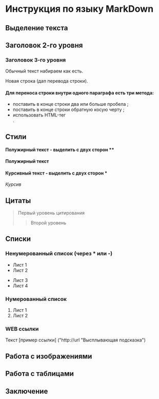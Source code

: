 # Инструкция по языку MarkDown

## Выделение текста

## Заголовок 2-го уровня
### Заголовок 3-го уровня

Обычный текст набираем как есть.

Новая строка (дап перевода строки).

#### Для переноса строки внутри одного параграфа есть три метода:
- поставить в конце строки два или больше пробела   ;
- поставить в конце строки обратную косую черту \;
- использовать HTML-тег <br>.

## Стили

#### Полужирный текст - выделить с двух сторон **

**Полужирный текст**

#### Курсивный текст - выделить с двух сторон *

*Курсив*

## Цитаты
> Первый уровень цитирования
>> Второй уровень

## Списки

### Ненумерованный список (через * или -)
* Лист 1
* Лист 2
- Лист 3
- Лист 4

### Нумерованный список
1. Лист 1
2. Лист 2

### WEB ссылки
Текст [пример ссылки] ("http://url "Высплывающая подсказка")

## Работа с изображениями


## Работа с таблицами

## Заключение



